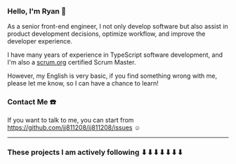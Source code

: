 ### Hello, I'm Ryan 👋

As a senior front-end engineer, I not only develop software but also assist in product development decisions, optimize workflow, and improve the developer experience.

I have many years of experience in TypeScript software development, and I'm also a [scrum.org](https://www.scrum.org/) certified Scrum Master.

However, my English is very basic, if you find something wrong with me, please let me know, so I can have a chance to learn!

### Contact Me ☎️

If you want to talk to me, you can start from https://github.com/jj811208/jj811208/issues ☺

---

### These projects I am actively following ⬇⬇⬇⬇⬇⬇⬇
